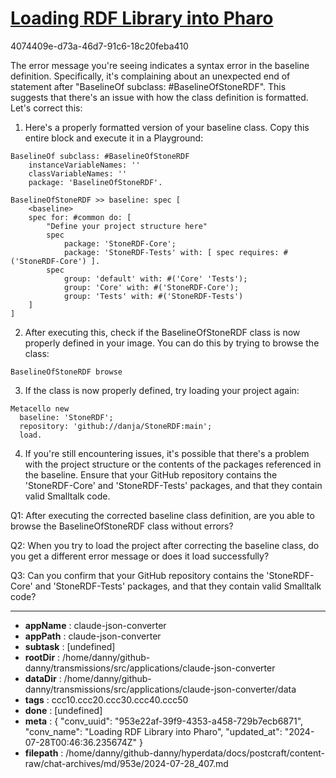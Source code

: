 # [Loading RDF Library into Pharo](https://claude.ai/chat/953e22af-39f9-4353-a458-729b7ecb6871)

4074409e-d73a-46d7-91c6-18c20feba410

 The error message you're seeing indicates a syntax error in the baseline definition. Specifically, it's complaining about an unexpected end of statement after "BaselineOf subclass: #BaselineOfStoneRDF". This suggests that there's an issue with how the class definition is formatted. Let's correct this:

1. Here's a properly formatted version of your baseline class. Copy this entire block and execute it in a Playground:

```smalltalk
BaselineOf subclass: #BaselineOfStoneRDF
	instanceVariableNames: ''
	classVariableNames: ''
	package: 'BaselineOfStoneRDF'.

BaselineOfStoneRDF >> baseline: spec [
	<baseline>
	spec for: #common do: [
		"Define your project structure here"
		spec 
			package: 'StoneRDF-Core';
			package: 'StoneRDF-Tests' with: [ spec requires: #('StoneRDF-Core') ].
		spec 
			group: 'default' with: #('Core' 'Tests');
			group: 'Core' with: #('StoneRDF-Core');
			group: 'Tests' with: #('StoneRDF-Tests')
	]
]
```

2. After executing this, check if the BaselineOfStoneRDF class is now properly defined in your image. You can do this by trying to browse the class:

```smalltalk
BaselineOfStoneRDF browse
```

3. If the class is now properly defined, try loading your project again:

```smalltalk
Metacello new
  baseline: 'StoneRDF';
  repository: 'github://danja/StoneRDF:main';
  load.
```

4. If you're still encountering issues, it's possible that there's a problem with the project structure or the contents of the packages referenced in the baseline. Ensure that your GitHub repository contains the 'StoneRDF-Core' and 'StoneRDF-Tests' packages, and that they contain valid Smalltalk code.

Q1: After executing the corrected baseline class definition, are you able to browse the BaselineOfStoneRDF class without errors?

Q2: When you try to load the project after correcting the baseline class, do you get a different error message or does it load successfully?

Q3: Can you confirm that your GitHub repository contains the 'StoneRDF-Core' and 'StoneRDF-Tests' packages, and that they contain valid Smalltalk code?

---

* **appName** : claude-json-converter
* **appPath** : claude-json-converter
* **subtask** : [undefined]
* **rootDir** : /home/danny/github-danny/transmissions/src/applications/claude-json-converter
* **dataDir** : /home/danny/github-danny/transmissions/src/applications/claude-json-converter/data
* **tags** : ccc10.ccc20.ccc30.ccc40.ccc50
* **done** : [undefined]
* **meta** : {
  "conv_uuid": "953e22af-39f9-4353-a458-729b7ecb6871",
  "conv_name": "Loading RDF Library into Pharo",
  "updated_at": "2024-07-28T00:46:36.235674Z"
}
* **filepath** : /home/danny/github-danny/hyperdata/docs/postcraft/content-raw/chat-archives/md/953e/2024-07-28_407.md